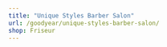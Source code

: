 ```yaml
---
title: "Unique Styles Barber Salon"
url: /goodyear/unique-styles-barber-salon/
shop: Friseur
---
```

